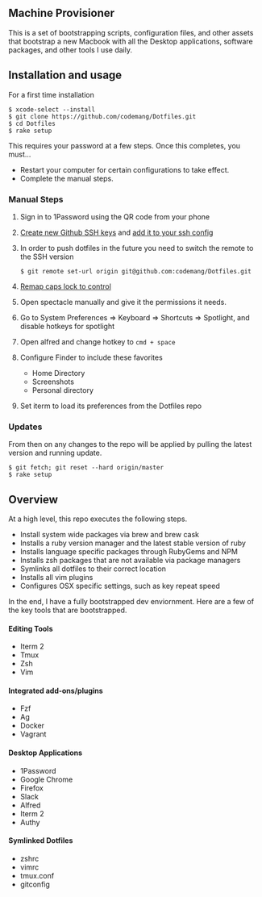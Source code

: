 Machine Provisioner
-------------------

This is a set of bootstrapping scripts, configuration files, and other assets
that bootstrap a new Macbook with all the Desktop applications, software
packages, and other tools I use daily.

## Installation and usage

For a first time installation
```
$ xcode-select --install
$ git clone https://github.com/codemang/Dotfiles.git
$ cd Dotfiles
$ rake setup
```

This requires your password at a few steps. Once this completes, you must...

* Restart your computer for certain configurations to take effect.
* Complete the manual steps.

### Manual Steps

1) Sign in to 1Password using the QR code from your phone

1) [Create new Github SSH keys](https://help.github.com/articles/generating-a-new-ssh-key-and-adding-it-to-the-ssh-agent/) and [add it to your ssh config](https://www.keybits.net/post/automatically-use-correct-ssh-key-for-remote-git-repo/)

1) In order to push dotfiles in the future you need to switch the remote to the
SSH version

    ```
    $ git remote set-url origin git@github.com:codemang/Dotfiles.git
    ```

1) [Remap caps lock to control](https://stackoverflow.com/questions/127591/using-caps-lock-as-esc-in-mac-os-x/40254864#40254864)

1) Open spectacle manually and give it the permissions it needs.

1) Go to System Preferences => Keyboard => Shortcuts => Spotlight, and disable
hotkeys for spotlight

1) Open alfred and change hotkey to `cmd + space`

1) Configure Finder to include these favorites
    * Home Directory
    * Screenshots
    * Personal directory

1) Set iterm to load its preferences from the Dotfiles repo

### Updates

From then on any changes to the repo will be applied by pulling the latest version and running update.

```
$ git fetch; git reset --hard origin/master
$ rake setup
```

Overview
--------

At a high level, this repo executes the following steps.

* Install system wide packages via brew and brew cask
* Installs a ruby version manager and the latest stable version of ruby
* Installs language specific packages through RubyGems and NPM
* Installs zsh packages that are not available via package managers
* Symlinks all dotfiles to their correct location
* Installs all vim plugins
* Configures OSX specific settings, such as key repeat speed

In the end, I have a fully bootstrapped dev enviornment. Here are a few of the
key tools that are bootstrapped.

#### Editing Tools
* Iterm 2
* Tmux
* Zsh
* Vim

#### Integrated add-ons/plugins
* Fzf
* Ag
* Docker
* Vagrant

#### Desktop Applications
* 1Password
* Google Chrome
* Firefox
* Slack
* Alfred
* Iterm 2
* Authy

#### Symlinked Dotfiles
* zshrc
* vimrc
* tmux.conf
* gitconfig
